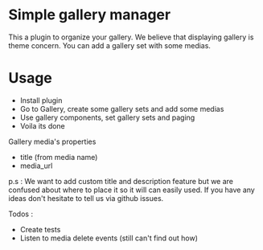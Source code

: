 # Simple gallery manager #

This a plugin to organize your gallery. We believe that displaying gallery is theme concern. You can add a gallery set with some medias.

# Usage #

- Install plugin
- Go to Gallery, create some gallery sets and add some medias
- Use gallery components, set gallery sets and paging
- Voila its done

Gallery media's properties
- title (from media name)
- media_url

p.s : We want to add custom title and description feature but we are confused about where to place it so it will can easily used. If you have any ideas don't hesitate to tell us via github issues.

Todos :
- Create tests
- Listen to media delete events (still can't find out how)